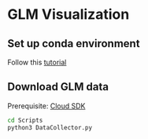 # GLM Visualization

## Set up conda environment

Follow this [tutorial](https://github.com/deeplycloudy/glmtools/blob/master/docs/index.rst)

## Download GLM data

Prerequisite: [Cloud SDK](https://cloud.google.com/sdk/docs/install)

```bash
cd Scripts
python3 DataCollector.py
```
